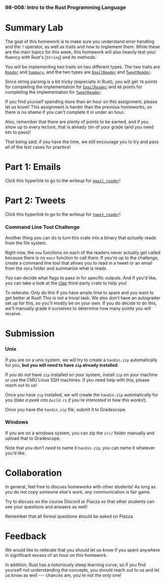 ### 98-008: Intro to the Rust Programming Language



# Summary Lab

The goal of this homework is to make sure you understand error handling and the `?` operator,
as well as traits and how to implement them. While these are the main topics for this week,
this homework will also heavily test your fluency with Rust's [`String`] and its methods.

You will be implementing two traits on two different types. The two traits are
[`Reader`](crate::Reader) and [`Summary`](crate::Summary), and the two types
are [`EmailReader`](crate::reader::email_reader::EmailReader) and
[`TweetReader`](crate::reader::tweet_reader::TweetReader).

Since string parsing is a bit tricky (especially in Rust), you will get `70` points for completing
the implementation for [`EmailReader`](crate::reader::email_reader::EmailReader)
and `80` points for completing the implementation for
[`TweetReader`](crate::reader::tweet_reader::TweetReader).

If you find yourself spending more than an hour on this assignment, please let us know!
This assignment is harder than the previous homeworks,
so there is no shame if you can't complete it in under an hour.

Also, remember that there are plenty of points to be earned, and if you show up to every lecture,
that is already `50%` of your grade (and you need `60%` to pass)!

That being said, if you have the time,
we still encourage you to try and pass all of the test cases for practice!



# Part 1: Emails

Click this hyperlink to go to the writeup for
[`email_reader`](crate::reader::email_reader)!



# Part 2: Tweets

Click this hyperlink to go to the writeup for
[`tweet_reader`](crate::reader::tweet_reader)!



### Command Line Tool Challenge

Another thing you can do is turn this crate into a binary that _actually_
reads from the file system.

Right now, the `new` functions on each of the readers never actually get called because
there is no `main` function to call them. If you're up to the challenge,
create a command line tool that allows you to read in a tweet or an email from the `data` folder
and summarize what is reads.

You can decide what flags to pass in for specific outputs. And if you'd like, you can
take a look at the [clap](https://docs.rs/clap/latest/clap/index.html) third-party crate
to help you!

To reiterate: Only do this if you have ample time to spare and you want to get better at Rust!
This is not a trivial task.
We also don't have an autograder set up for this, so you'll mostly be on your own.
If you do decide to do this, we'll manually grade it ourselves to determine how many points
you will receive.



# Submission


### Unix

If you are on a unix system, we will try to create a `handin.zip` automatically for you,
**but you will need to have `zip` already installed**.

If you _do not_ have `zip` installed on your system,
install `zip` on your machine or use the CMU Linux SSH machines.
If you need help with this, please reach out to us!

Once you have `zip` installed, we will create the `handin.zip` automatically for you
(_take a peek into `build.rs` if you're interested in how this works!_).

Once you have the `handin.zip` file, submit it to Gradescope.


### Windows

If you are on a windows system, you can zip the `src/` folder manually
and upload that to Gradescope.

Note that you don't _need_ to name it `handin.zip`, you can name it whatever you'd like.



# Collaboration

In general, feel free to discuss homeworks with other students!
As long as you do not copy someone else's work, any communication is fair game.

Try to discuss on the course Discord or Piazza so that
other students can see your questions and answers as well!

Remember that all formal questions should be asked on Piazza.



# Feedback

We would like to reiterate that you should let us know if you spent
anywhere in significant excess of an hour on this homework.

In addition, Rust has a notoriously steep learning curve,
so if you find yourself not understanding the concepts,
you should reach out to us and let us know as well ---
chances are, you're not the only one!
